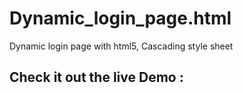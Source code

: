 # Dynamic_login_page.html
Dynamic login page with html5, Cascading style sheet
## Check it out the live Demo :

